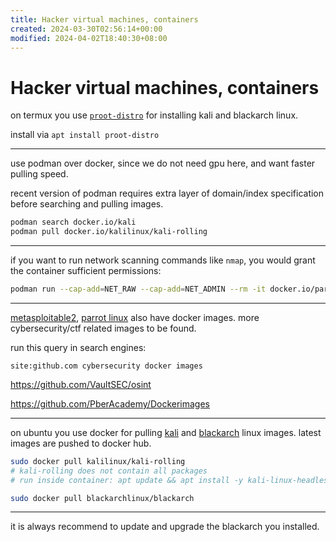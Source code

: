 ```yaml
---
title: Hacker virtual machines, containers
created: 2024-03-30T02:56:14+00:00
modified: 2024-04-02T18:40:30+08:00
---
```


# Hacker virtual machines, containers

on termux you use [`proot-distro`](https://github.com/termux/proot-distro) for installing kali and blackarch linux.

install via  `apt install proot-distro`

---

use podman over docker, since we do not need gpu here, and want faster pulling speed.

recent version of podman requires extra layer of domain/index specification before searching and pulling images.

```bash
podman search docker.io/kali
podman pull docker.io/kalilinux/kali-rolling
```

---

if you want to run network scanning commands like `nmap`, you would grant the container sufficient permissions:

```bash
podman run --cap-add=NET_RAW --cap-add=NET_ADMIN --rm -it docker.io/parrotsec/security
```

---

[metasploitable2](https://docs.rapid7.com/metasploit/metasploitable-2-exploitability-guide/), [parrot linux](https://parrotsec.org/docs/cloud/parrot-on-docker/) also have docker images. more cybersecurity/ctf related images to be found.

run this query in search engines:
```
site:github.com cybersecurity docker images
```

https://github.com/VaultSEC/osint

https://github.com/PberAcademy/Dockerimages

---

on ubuntu you use docker for pulling [kali](https://www.kali.org/docs/containers/official-kalilinux-docker-images/) and [blackarch](https://github.com/BlackArch/blackarch-docker) linux images. latest images are pushed to docker hub.

```bash
sudo docker pull kalilinux/kali-rolling 
# kali-rolling does not contain all packages
# run inside container: apt update && apt install -y kali-linux-headless

sudo docker pull blackarchlinux/blackarch
```

---

it is always recommend to update and upgrade the blackarch you installed.
